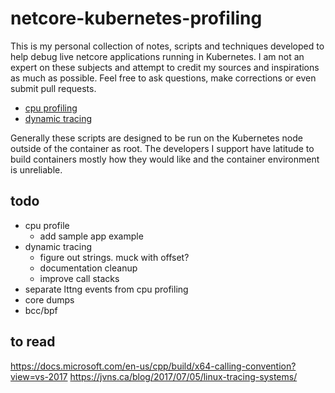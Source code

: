 # netcore-kubernetes-profiling

This is my personal collection of notes, scripts and techniques developed to help debug live netcore applications running in Kubernetes.  I am not an expert on these subjects and attempt to credit my sources and inspirations as much as possible.  Feel free to ask questions, make corrections or even submit pull requests.

- [cpu profiling](cpu-profiling/readme.md)
- [dynamic tracing](dynamic-tracing/readme.md)

Generally these scripts are designed to be run on the Kubernetes node outside of the container as root.  The developers I support have latitude to build containers mostly how they would like and the container environment is unreliable.

## todo

- cpu profile
  - add sample app example
- dynamic tracing
   - figure out strings.  muck with offset?
   - documentation cleanup
   - improve call stacks
- separate lttng events from cpu profiling
- core dumps
- bcc/bpf

## to read

https://docs.microsoft.com/en-us/cpp/build/x64-calling-convention?view=vs-2017
https://jvns.ca/blog/2017/07/05/linux-tracing-systems/